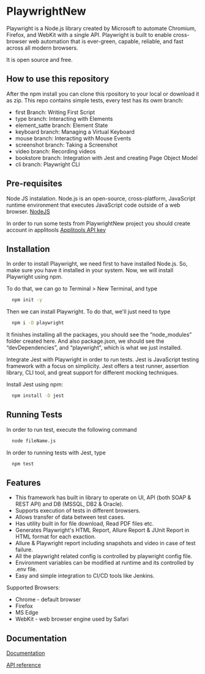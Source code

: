 # PlaywrightNew

Playwright is a Node.js library created by Microsoft to automate Chromium, Firefox, and WebKit with a single API. Playwright is built to enable cross-browser web automation that is ever-green, capable, reliable, and fast across all modern browsers.

It is open source and free.
## How to use this repository

After the npm install you can clone this rpository to your local or download it as zip.
This repo contains simple tests, every test has its owm branch:
- first Branch: Writing First Script
- type branch: Interacting with Elements
- element_satte branch: Element State
- keyboard branch: Managing a Virtual Keyboard
- mouse branch: Interacting with Mouse Events
- screenshot branch: Taking a Screenshot
- video branch: Recording videos
- bookstore branch: Integration with Jest and creating Page Object Model
- cli branch: Playwright CLI

## Pre-requisites
Node JS instalation. Node.js is an open-source, cross-platform, JavaScript runtime environment that executes JavaScript code outside of a web browser.
[NodeJS](https://nodejs.org/en/)

In order to run some tests from PlaywrightNew project you should create account in applitools
[Applitools API key](https://auth.applitools.com/users/register)

## Installation

In order to install Playwright, we need first to have installed Node.js. So, make sure you have it installed in your system.
Now, we will install Playwright using npm. 

To do that, we can go to Terminal > New Terminal, and  type

```bash
  npm init -y
```
Then we can install Playwright. To do that, we'll just need to type

```bash
  npm i -D playwright
```
It finishes installing all the packages, you should see the “node_modules” folder created here. And also package.json, we should see the “devDependencies”, and “playwright”, which is what we just installed.

Integrate Jest with Playwright in order to run tests. Jest is JavaScript testing framework with a focus on simplicity. Jest offers a test runner, assertion library, CLI tool, and great support for different mocking techniques.

Install Jest using npm:
```bash
  npm install -D jest
```

## Running Tests

In order to run test, execute the following command

```bash
  node fileName.js
```
In order to running tests with Jest, type 

```bash
  npm test
```

## Features

- This framework has built in library to operate on UI, API (both SOAP & REST API) and DB (MSSQL, DB2 & Oracle).
- Supports execution of tests in different browsers.
- Allows transfer of data between test cases.
- Has utility built in for file download, Read PDF files etc.
- Generates Playwright's HTML Report, Allure Report & JUnit Report in HTML format for each exaction.
- Allure & Playwright report including snapshots and video in case of test failure.
- All the playwright related config is controlled by playwright config file.
- Environment variables can be modified at runtime and its controlled by .env file.
- Easy and simple integration to CI/CD tools like Jenkins.

Supported Browsers:
- Chrome - default browser
- Firefox
- MS Edge
- WebKit - web browser engine used by Safari


## Documentation

[Documentation](https://playwright.dev/docs/intro)

[API reference](https://playwright.dev/docs/api/class-playwright/)